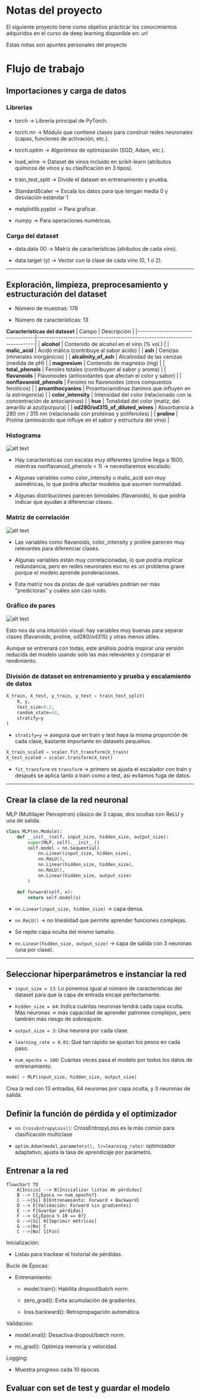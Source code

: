 # Notas del proyecto 
El siguiente proyecto tiene como objetivo prácticar los conocimientos adquiridos en el curso de deep learning disponible en: _url_

Estas notas son apuntes personales del proyecto 

# Flujo de trabajo 

## Importaciones y carga de datos

###  Librerias  

- torch → Librería principal de PyTorch.

- torch.nn → Módulo que contiene clases para construir redes neuronales (capas, funciones de activación, etc.).

- torch.optim → Algoritmos de optimización (SGD, Adam, etc.).

- load_wine → Dataset de vinos incluido en scikit-learn (atributos químicos de vinos y su clasificación en 3 tipos).

- train_test_split → Divide el dataset en entrenamiento y prueba.

- StandardScaler → Escala los datos para que tengan media 0 y desviación estándar 1

- matplotlib.pyplot → Para graficar.

- numpy → Para operaciones numéricas.

### Carga del dataset 

- data.data (X) → Matriz de características (atributos de cada vino).

- data.target (y) → Vector con la clase de cada vino (0, 1 o 2).


---


## Exploración, limpieza, preprocesamiento y estructuración del dataset

- Número de muestras: 178

- Número de características: 13

**Características del dataset**
| Campo                             | Descripción                                                                 |
|-----------------------------------|-----------------------------------------------------------------------------|
| **alcohol**                       | Contenido de alcohol en el vino (% vol.)                                   |
| **malic_acid**                    | Ácido málico (contribuye al sabor ácido)                                   |
| **ash**                           | Cenizas (minerales inorgánicos)                                            |
| **alcalinity_of_ash**             | Alcalinidad de las cenizas (medida de pH)                                  |
| **magnesium**                     | Contenido de magnesio (mg)                                                 |
| **total_phenols**                 | Fenoles totales (contribuyen al sabor y aroma)                             |
| **flavanoids**                    | Flavonoides (antioxidantes que afectan el color y sabor)                   |
| **nonflavanoid_phenols**          | Fenoles no flavonoides (otros compuestos fenólicos)                        |
| **proanthocyanins**               | Proantocianidinas (taninos que influyen en la astringencia)                |
| **color_intensity**               | Intensidad del color (relacionado con la concentración de antocianinas)    |
| **hue**                           | Tonalidad del color (matiz, del amarillo al azul/púrpura)                  |
| **od280/od315_of_diluted_wines**  | Absorbancia a 280 nm / 315 nm (relacionado con proteínas y polifenoles)    |
| **proline**                       | Prolina (aminoácido que influye en el sabor y estructura del vino)         |

### Histograma 

![alt text](img/histograma.png)


- Hay características con escalas muy diferentes (proline llega a 1600, mientras nonflavanoid_phenols < 1) → necesitaremos escalado.

- Algunas variables como color_intensity o malic_acid son muy asimétricas, lo que podría afectar modelos que asumen normalidad.

- Algunas distribuciones parecen bimodales (flavanoids), lo que podría indicar que ayudan a diferenciar clases.


### Matriz de correlación

![alt text](img/matriz_correlaciones.png)

- Las variables como flavanoids, color_intensity y proline parecen muy relevantes para diferenciar clases.

- Algunas variables están muy correlacionadas, lo que podría implicar redundancia, pero en redes neuronales eso no es un problema grave porque el modelo aprende ponderaciones.

- Esta matriz nos da pistas de qué variables podrían ser más “predictoras” y cuáles son casi ruido.

### Gráfico de pares
![alt text](img/grafico_pares.png)

Esto nos da una intuición visual: hay variables muy buenas para separar clases (flavanoids, proline, od280/od315) y otras menos útiles.

Aunque se entrenará con todas, este análisis podría inspirar una versión reducida del modelo usando solo las más relevantes y comparar el rendimiento.

### División de dataset en entrenamiento y prueba y escalamiento de datos 

```python
X_train, X_test, y_train, y_test = train_test_split(
    X, y, 
    test_size=0.2,  
    random_state=42,  
    stratify=y        
)
```
- `stratify=y` → asegura que en train y test haya la misma proporción de cada clase, bastante importante en datasets pequeños.
```python
X_train_scaled = scaler.fit_transform(X_train) 
X_test_scaled = scaler.transform(X_test) 
```
- `fit_transform` vs `transform` → primero se ajusta el escalador con train y después se aplica tanto a train como a test, así evitamos fuga de datos.

--- 

## Crear la clase de la red neuronal 
MLP (Multilayer Perceptron) clásico de 3 capas, dos ocultas con ReLU y una de salida.
```python
class MLP(nn.Module):
    def __init__(self, input_size, hidden_size, output_size):
        super(MLP, self).__init__()
        self.model = nn.Sequential(
            nn.Linear(input_size, hidden_size),
            nn.ReLU(),
            nn.Linear(hidden_size, hidden_size),
            nn.ReLU(),
            nn.Linear(hidden_size, output_size)
        )

    def forward(self, x):
        return self.model(x) 
```
- `nn.Linear(input_size, hidden_size)` → capa densa.

- `nn.ReLU()` → no linealidad que permite aprender funciones complejas.

- Se repite capa oculta del mismo tamaño.

- `nn.Linear(hidden_size, output_size)` → capa de salida con 3 neuronas (una por clase).

<!-- - Sin softmax explícito: en clasificación multi-clase con CrossEntropyLoss, PyTorch espera logits y aplica log_softmax internamente. -->

---

## Seleccionar hiperparámetros e instanciar la red 

- `input_size = 13`: Lo ponemos igual al número de características del dataset para que la capa de entrada encaje perfectamente.

- `hidden_size = 64`: Indica cuántas neuronas tendrá cada capa oculta. Más neuronas → más capacidad de aprender patrones complejos, pero también más riesgo de sobreajuste.

- `output_size = 3`: Una neurona por cada clase.

- `learning_rate = 0.01`: Qué tan rápido se ajustan los pesos en cada paso.

- `num_epochs = 100`: Cuántas veces pasa el modelo por todos los datos de entrenamiento.

```python
model = MLP(input_size, hidden_size, output_size)
```
Crea la red con 13 entradas, 64 neuronas por capa oculta, y 3 neuronas de salida.

## Definir la función de pérdida y el optimizador

- `nn.CrossEntropyLoss()`: CrossEntropyLoss es la más común para clasificación multiclase

- `optim.Adam(model.parameters(), lr=learning_rate)`: optimizador adaptativo, ajusta la tasa de aprendizaje por parámetro. 

## Entrenar a la red 
```mermaid
flowchart TD
    A[Inicio] --> B[Inicializar listas de pérdidas]
    B --> C{¿Época <= num_epochs?}
    C -->|Sí| D[Entrenamiento: Forward + Backward]
    D --> E[Validación: Forward sin gradientes]
    E --> F[Guardar pérdidas]
    F --> G{¿Época % 10 == 0?}
    G -->|Sí| H[Imprimir métricas]
    G -->|No| C
    C -->|No| I[Fin]
```
Inicialización:

- Listas para trackear el historial de pérdidas.

Bucle de Épocas:

- Entrenamiento:

    - model.train(): Habilita dropout/batch norm.

    - zero_grad(): Evita acumulación de gradientes.

    - loss.backward(): Retropropagación automática.

Validación:

- model.eval(): Desactiva dropout/batch norm.

- no_grad(): Optimiza memoria y velocidad.

Logging:

- Muestra progreso cada 10 épocas.

## Evaluar con set de test y guardar el modelo